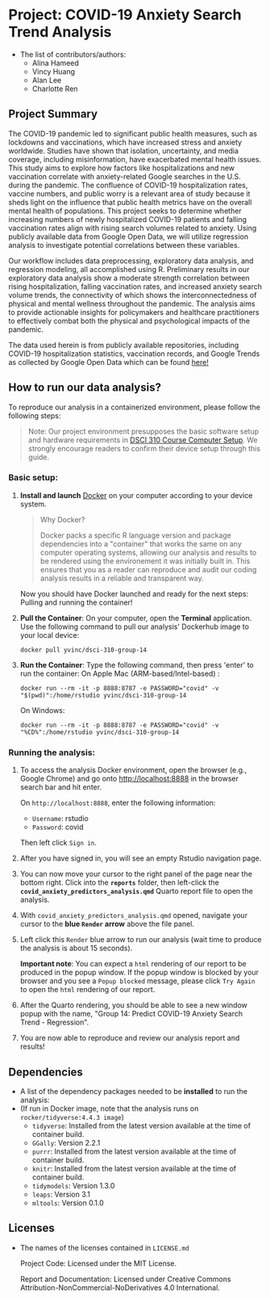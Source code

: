 # Project: COVID-19 Anxiety Search Trend Analysis
- The list of contributors/authors: 
    - Alina Hameed
    - Vincy Huang
    - Alan Lee
    - Charlotte Ren

## Project Summary 
The COVID-19 pandemic led to significant public health measures, such as lockdowns and vaccinations, which have increased stress and anxiety worldwide. Studies have shown that isolation, uncertainty, and media coverage, including misinformation, have exacerbated mental health issues. This study aims to explore how factors like hospitalizations and new vaccination correlate with anxiety-related Google searches in the U.S. during the pandemic. The confluence of COVID-19 hospitalization rates, vaccine numbers, and public worry is a relevant area of study because it sheds light on the influence that public health metrics have on the overall mental health of populations. This project seeks to determine whether increasing numbers of newly hospitalized COVID-19 patients and falling vaccination rates align with rising search volumes related to anxiety. Using publicly available data from Google Open Data, we will utilize regression analysis to investigate potential correlations between these variables. 

Our workflow includes data preprocessing, exploratory data analysis, and regression modeling, all accomplished using R. Preliminary results in our exploratory data analysis show a moderate strength correlation between rising hospitalization, falling vaccination rates, and increased anxiety search volume trends, the connectivity of which shows the interconnectedness of physical and mental wellness throughout the pandemic. The analysis aims to provide actionable insights for policymakers and healthcare practitioners to effectively combat both the physical and psychological impacts of the pandemic.
    
The data used herein is from publicly available repositories, including COVID-19 hospitalization statistics, vaccination records, and Google Trends as collected by Google Open Data which can be found [here!](https://github.com/GoogleCloudPlatform/covid-19-open-data#aggregated-table)

## How to run our data analysis?
To reproduce our analysis in a containerized environment, please follow the following steps:
> Note: Our project environment presupposes the basic software setup and hardware requirements in [DSCI 310 Course Computer Setup](https://ubc-dsci.github.io/dsci-310-student/computer-setup.html). We strongly encourage readers to confirm their device setup through this guide.

### Basic setup:
1. **Install and launch** [Docker](https://www.docker.com/get-started/) on your computer according to your device system.
   > Why Docker?
   > 
   > Docker packs a specific R language version and package dependencies into a "container" that works the same on any computer operating systems, allowing our analysis and results to be rendered using the environement it was initially built in. This ensures that you as a reader can reproduce and audit our coding analysis results in a reliable and transparent way.
   
   Now you should have Docker launched and ready for the next steps: Pulling and running the container!

1. **Pull the Container**: On your computer, open the **Terminal** application. Use the following command to pull our analysis' Dockerhub image to your local device:
    ```
    docker pull yvinc/dsci-310-group-14
    ```
1. **Run the Container**: Type the following command, then press 'enter' to run the container:
   On Apple Mac (ARM-based/Intel-based) :
   ```
   docker run --rm -it -p 8888:8787 -e PASSWORD="covid" -v "$(pwd)":/home/rstudio yvinc/dsci-310-group-14
   ```
   
   On Windows:
   ```
   docker run --rm -it -p 8888:8787 -e PASSWORD="covid" -v "%CD%":/home/rstudio yvinc/dsci-310-group-14
   ```
### Running the analysis:

1. To access the analysis Docker environment, open the browser (e.g., Google Chrome) and go onto [http://localhost:8888](http://localhost:8888) in the browser search bar and hit enter.

   On `http://localhost:8888`, enter the following information:
   - `Username`: rstudio
   - `Password`: covid
  
   Then left click `Sign in`.

1. After you have signed in, you will see an empty Rstudio navigation page.
2. You can now move your cursor to the right panel of the page near the bottom right. Click into the **`reports`** folder, then left-click the **`covid_anxiety_predictors_analysis.qmd`** Quarto report file to open the analysis.
3. With `covid_anxiety_predictors_analysis.qmd` opened, navigate your cursor to the **blue `Render` arrow** above the file panel.
4. Left click this `Render` blue arrow to run our analysis (wait time to produce the analysis is about 15 seconds).

   **Important note**: You can expect a `html` rendering of our report to be produced in the popup window. If the popup window is blocked by your browser and you see a `Popup blocked` message, please click `Try Again` to open the `html` rendering of our report.

5. After the Quarto rendering, you should be able to see a new window popup with the name, "Group 14: Predict COVID-19 Anxiety Search Trend - Regression".

6. You are now able to reproduce and review our analysis report and results!

## Dependencies
- A list of the dependency packages needed to be **installed** to run the analysis:
- (If run in Docker image, note that the analysis runs on `rocker/tidyverse:4.4.3 image`)
    - `tidyverse`: Installed from the latest version available at the time of container build.
    - `GGally`: Version 2.2.1
    - `purrr`: Installed from the latest version available at the time of container build.
    - `knitr`: Installed from the latest version available at the time of container build.
    - `tidymodels`: Version 1.3.0
    - `leaps`: Version 3.1
    - `mltools`: Version 0.1.0




## Licenses

- The names of the licenses contained in `LICENSE.md`

  Project Code: Licensed under the MIT License.
  
  Report and Documentation: Licensed under Creative Commons Attribution-NonCommercial-NoDerivatives 4.0 International.
